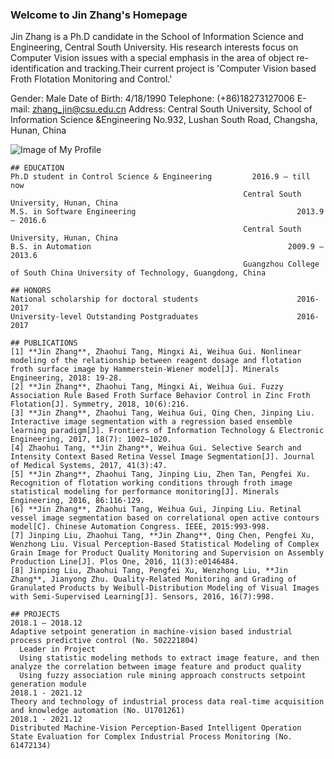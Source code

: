 ### Welcome to Jin Zhang's Homepage

Jin Zhang is a Ph.D candidate in the School of Information Science and Engineering, Central South University. His research interests focus on Computer Vision issues with a special emphasis in the area of object re-identification and tracking.Their current project is 'Computer Vision based Froth Flotation Monitoring and Control.'

Gender: Male
Date of Birth: 4/18/1990
Telephone: (+86)18273127006
E-mail: zhang_jin@csu.edu.cn
Address: Central South University,
         School of Information Science &Engineering
         No.932, Lushan South Road, Changsha, Hunan, China

![Image of My Profile](https://JinCSU.github.com/Jin-Zhang.github.io/photo.jpg)
    
```
## EDUCATION
Ph.D student in Control Science & Engineering 		  2016.9 – till now 
                                                    Central South University, Hunan, China
M.S. in Software Engineering 						            2013.9 – 2016.6 
                                                    Central South University, Hunan, China
B.S. in Automation 						                      2009.9 – 2013.6 
                                                    Guangzhou College of South China University of Technology, Guangdong, China

## HONORS
National scholarship for doctoral students						2016-2017
University-level Outstanding Postgraduates						2016-2017

## PUBLICATIONS
[1] **Jin Zhang**, Zhaohui Tang, Mingxi Ai, Weihua Gui. Nonlinear modeling of the relationship between reagent dosage and flotation froth surface image by Hammerstein-Wiener model[J]. Minerals Engineering, 2018: 19-28.
[2] **Jin Zhang**, Zhaohui Tang, Mingxi Ai, Weihua Gui. Fuzzy Association Rule Based Froth Surface Behavior Control in Zinc Froth Flotation[J]. Symmetry, 2018, 10(6):216.
[3] **Jin Zhang**, Zhaohui Tang, Weihua Gui, Qing Chen, Jinping Liu. Interactive image segmentation with a regression based ensemble learning paradigm[J]. Frontiers of Information Technology & Electronic Engineering, 2017, 18(7): 1002–1020.
[4] Zhaohui Tang, **Jin Zhang**, Weihua Gui. Selective Search and Intensity Context Based Retina Vessel Image Segmentation[J]. Journal of Medical Systems, 2017, 41(3):47.
[5] **Jin Zhang**, Zhaohui Tang, Jinping Liu, Zhen Tan, Pengfei Xu. Recognition of flotation working conditions through froth image statistical modeling for performance monitoring[J]. Minerals Engineering, 2016, 86:116-129.
[6] **Jin Zhang**, Zhaohui Tang, Weihua Gui, Jinping Liu. Retinal vessel image segmentation based on correlational open active contours model[C]. Chinese Automation Congress. IEEE, 2015:993-998. 
[7] Jinping Liu, Zhaohui Tang, **Jin Zhang**, Qing Chen, Pengfei Xu, Wenzhong Liu. Visual Perception-Based Statistical Modeling of Complex Grain Image for Product Quality Monitoring and Supervision on Assembly Production Line[J]. Plos One, 2016, 11(3):e0146484.
[8] Jinping Liu, Zhaohui Tang, Pengfei Xu, Wenzhong Liu, **Jin Zhang**, Jianyong Zhu. Quality-Related Monitoring and Grading of Granulated Products by Weibull-Distribution Modeling of Visual Images with Semi-Supervised Learning[J]. Sensors, 2016, 16(7):998.

## PROJECTS
2018.1 – 2018.12
Adaptive setpoint generation in machine-vision based industrial process predictive control (No. 502221804)
  Leader in Project
  Using statistic modeling methods to extract image feature, and then analyze the correlation between image feature and product quality
  Using fuzzy association rule mining approach constructs setpoint generation module
2018.1 - 2021.12
Theory and technology of industrial process data real-time acquisition and knowledge automation (No. U1701261)
2018.1 - 2021.12
Distributed Machine-Vision Perception-Based Intelligent Operation State Evaluation for Complex Industrial Process Monitoring (No. 61472134)
